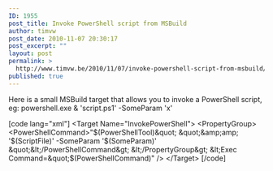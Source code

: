 ```yaml
---
ID: 1955
post_title: Invoke PowerShell script from MSBuild
author: timvw
post_date: 2010-11-07 20:30:17
post_excerpt: ""
layout: post
permalink: >
  http://www.timvw.be/2010/11/07/invoke-powershell-script-from-msbuild/
published: true
---
```

<p>Here is a small MSBuild target that allows you to invoke a PowerShell script, eg: powershell.exe & 'script.ps1' -SomeParam 'x'</p>

[code lang="xml"]
&lt;Target Name=&quot;InvokePowerShell&quot;&gt;
 &lt;PropertyGroup&gt;
  &lt;PowerShellCommand&gt;&quot;$(PowerShellTool)&quot; &quot;&amp;amp; '$(ScriptFile)' -SomeParam '$(SomeParam)' &quot;&lt;/PowerShellCommand&gt;
 &lt;/PropertyGroup&gt;
 &lt;Exec Command=&quot;$(PowerShellCommand)&quot; /&gt;
&lt;/Target&gt;
[/code]